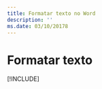 ```yaml
---
title: Formatar texto no Word
description: ''
ms.date: 03/10/20178
---
```



# <a name="format-text"></a>Formatar texto

[!INCLUDE[](../includes/word-tutorial-format-text.md)]